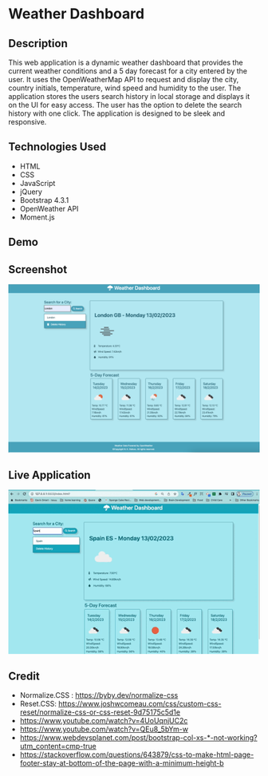 # Weather Dashboard

## Description
This web application is a dynamic weather dashboard that provides the current weather conditions and a 5 day forecast for a city entered by the user. It uses the OpenWeatherMap API to request and display the city, country initials, temperature, wind speed and humidity to the user. The application stores the users search history in local storage and displays it on the UI for easy access. The user has the option to delete the search history with one click. The application is designed to be sleek and responsive.


## Technologies Used
* HTML
* CSS
* JavaScript
* jQuery
* Bootstrap 4.3.1
* OpenWeather API
* Moment.js

## Demo

## Screenshot
![Screenshot](./assets/images/screenshot.png)
## Live Application
![Gif](./assets/images/weather-dashboard.gif)

## Credit
* Normalize.CSS : https://byby.dev/normalize-css
* Reset.CSS: https://www.joshwcomeau.com/css/custom-css-reset/normalize-css-or-css-reset-9d75175c5d1e
* https://www.youtube.com/watch?v=4UoUqnjUC2c
* https://www.youtube.com/watch?v=QEu8_5bYm-w
* https://www.webdevsplanet.com/post/bootstrap-col-xs-*-not-working?utm_content=cmp-true
* https://stackoverflow.com/questions/643879/css-to-make-html-page-footer-stay-at-bottom-of-the-page-with-a-minimum-height-b
